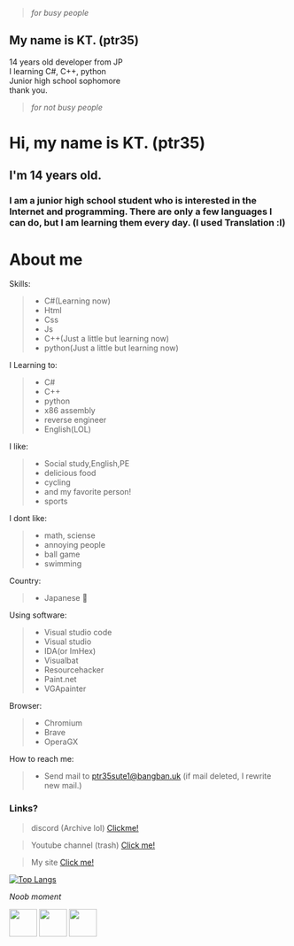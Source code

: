 > *for busy people*
 ## My name is KT. (ptr35)
 14 years old developer from JP
 <br>
 I learning C#, C++, python
 <br>
Junior high school sophomore
 <br>
 thank you.

> *for not busy people* 
# Hi, my name is KT. (ptr35)
## I'm 14 years old.
### I am a junior high school student who is interested in the Internet and programming. There are only a few languages I can do, but I am learning them every day. (I used Translation :l)  
# About me

Skills:
>* C#(Learning now)
>* Html 
>* Css
>* Js
>* C++(Just a little but learning now)
>* python(Just a little but learning now)

I Learning to:
>* C#
>* C++
>* python
>* x86 assembly
>* reverse engineer
>* English(LOL)

I like:
>* Social study,English,PE
>* delicious food
>* cycling
>* and my favorite person!
>* sports

I dont like:
>* math, sciense
>* annoying people
>* ball game
>* swimming

Country:
>* Japanese 🗾

Using software:
>* Visual studio code
>* Visual studio
>* IDA(or ImHex)
>* Visualbat
>* Resourcehacker
>* Paint.net
>* VGApainter

Browser:
>* Chromium
>* Brave
>* OperaGX

How to reach me:
>* Send mail to ptr35sute1@bangban.uk (if mail deleted, I rewrite new mail.)

### Links?
> discord (Archive lol)
> [Clickme!](https://discord.gg/uBhTBaQy4K)

> Youtube channel (trash)
> [Click me!](https://www.youtube.com/@KT_ptr35)

> My site
> [Click me!](https://ktxxxx0828.github.io/KTsite)

[![Top Langs](https://github-readme-stats.vercel.app/api/top-langs/?username=KTxXxX0828&layout=compact&hide=makefile&theme=radical&count_private=true)](https://github.com/anuraghazra/github-readme-stats)

*Noob moment*


<img src="https://upload.wikimedia.org/wikipedia/commons/thumb/d/d2/C_Sharp_Logo_2023.svg/1200px-C_Sharp_Logo_2023.svg.png" width="50" height="50"
 onclick="location.href='https://en.wikipedia.org/wiki/C_Sharp_(programming_language)'"></img>
<img src="https://play-lh.googleusercontent.com/RAA-PGAoUanS_aOu8qhDvQZ1d8jp_lhR_-zJrcvxpABgQtNQylCxNac_WvN-vVIz7Hw" width="50" height="50"
 onclick="location.href='https://en.wikipedia.org/wiki/C%2B%2B'"></img>
<img src="https://user-images.githubusercontent.com/103866722/194773833-8571f323-4fa8-4036-a51c-57b9d29c683b.svg" width="50" height="50" 
  onclick="location.href='https://en.wikipedia.org/wiki/Assembly_language'"></img>


<!--
**KTxXxX0828/KTxXxX0828** is a ✨ _special_ ✨ repository because its `README.md` (this file) appears on your GitHub profile.

Here are some ideas to get you started:

- 🔭 I’m currently working on ...
- 🌱 I’m currently learning ...
- 👯 I’m looking to collaborate on ...
- 🤔 I’m looking for help with ...
- 💬 Ask me about ...
- 📫 How to reach me: ...
- 😄 Pronouns: ...
- ⚡ Fun fact: ...
-->
